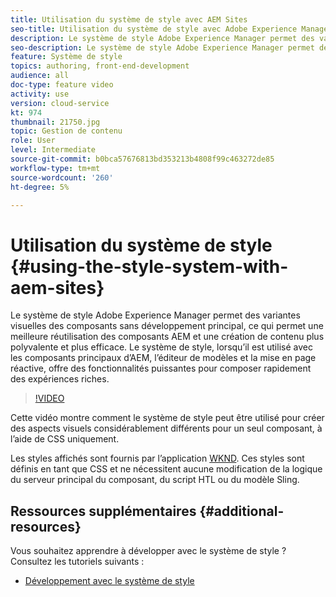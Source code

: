 ```yaml
---
title: Utilisation du système de style avec AEM Sites
seo-title: Utilisation du système de style avec Adobe Experience Manager, AEM Sites
description: Le système de style Adobe Experience Manager permet des variantes visuelles des composants sans développement principal, ce qui permet une meilleure réutilisation des composants AEM et une création de contenu plus polyvalente et plus efficace. Le système de style, lorsqu’il est utilisé avec les composants principaux d’AEM, l’éditeur de modèles et la mise en page réactive, offre des fonctionnalités puissantes pour composer rapidement des expériences riches.
seo-description: Le système de style Adobe Experience Manager permet des variantes visuelles des composants sans développement principal, ce qui permet une meilleure réutilisation des composants AEM et une création de contenu plus polyvalente et plus efficace. Le système de style, lorsqu’il est utilisé avec les composants principaux d’AEM, l’éditeur de modèles et la mise en page réactive, offre des fonctionnalités puissantes pour composer rapidement des expériences riches.
feature: Système de style
topics: authoring, front-end-development
audience: all
doc-type: feature video
activity: use
version: cloud-service
kt: 974
thumbnail: 21750.jpg
topic: Gestion de contenu
role: User
level: Intermediate
source-git-commit: b0bca57676813bd353213b4808f99c463272de85
workflow-type: tm+mt
source-wordcount: '260'
ht-degree: 5%

---
```



# Utilisation du système de style {#using-the-style-system-with-aem-sites}

Le système de style Adobe Experience Manager permet des variantes visuelles des composants sans développement principal, ce qui permet une meilleure réutilisation des composants AEM et une création de contenu plus polyvalente et plus efficace. Le système de style, lorsqu’il est utilisé avec les composants principaux d’AEM, l’éditeur de modèles et la mise en page réactive, offre des fonctionnalités puissantes pour composer rapidement des expériences riches.

>[!VIDEO](https://video.tv.adobe.com/v/21750/?quality=12&learn=on)

Cette vidéo montre comment le système de style peut être utilisé pour créer des aspects visuels considérablement différents pour un seul composant, à l’aide de CSS uniquement.

Les styles affichés sont fournis par l’application [WKND](https://github.com/adobe/aem-guides-wknd). Ces styles sont définis en tant que CSS et ne nécessitent aucune modification de la logique du serveur principal du composant, du script HTL ou du modèle Sling.

## Ressources supplémentaires {#additional-resources}

Vous souhaitez apprendre à développer avec le système de style ? Consultez les tutoriels suivants :

* [Développement avec le système de style](https://experienceleague.adobe.com/docs/experience-manager-learn/getting-started-wknd-tutorial-develop/style-system.html)
